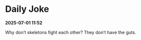# Daily Joke

**2025-07-01 11:52**

Why don’t skeletons fight each other? They don’t have the guts.
